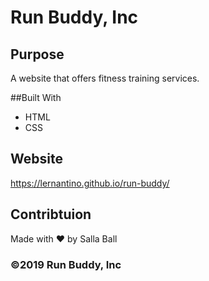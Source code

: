 # Run Buddy, Inc

## Purpose
A website that offers fitness training services.

##Built With
* HTML
* CSS

## Website
https://lernantino.github.io/run-buddy/

## Contribtuion
Made with ❤️  by Salla Ball

### ©️2019 Run Buddy, Inc
